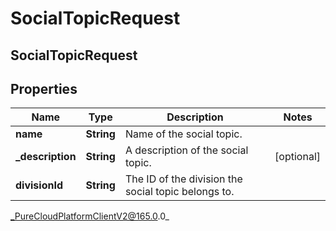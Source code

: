 # SocialTopicRequest

## SocialTopicRequest

## Properties

|Name | Type | Description | Notes|
|------------ | ------------- | ------------- | -------------|
| **name** | **String** | Name of the social topic. | |
| **_description** | **String** | A description of the social topic. | [optional] |
| **divisionId** | **String** | The ID of the division the social topic belongs to. | |



_PureCloudPlatformClientV2@165.0.0_
